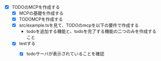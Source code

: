 
- [x] TODOのMCPを作成する
  - [x] MCPの基礎を作成する
  - [x] TODOMCPを作成する
  - [x] src/example.tsを見て、TODOのmcpを以下の要件で作成する
    - todoを追加する機能と、todoを完了する機能の二つのみを作成すること
  - [x] testする
    - [x] todoサーバが表示されていることを確認


